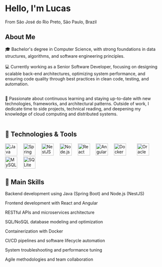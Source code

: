 <h1 align="left">Hello, I'm Lucas</h1>
<p align="left">From São José do Rio Preto, São Paulo, Brazil</p>
<h2 align="left">About Me</h2>
<p align="left"> 🎓 Bachelor's degree in Computer Science, with strong foundations in data structures, algorithms, and software engineering principles.<br><br>
💻 Currently working as a Senior Software Developer, focusing on designing scalable back-end architectures, optimizing system performance, and ensuring code quality through best practices in clean code, testing, and automation.<br><br>

🚀 Passionate about continuous learning and staying up-to-date with new technologies, frameworks, and architectural patterns. Outside of work, I dedicate time to side projects, technical reading, and deepening my knowledge of cloud computing and distributed systems.<br><br>

</p>
<h2 align="left">🔧 Technologies & Tools</h2>
<div align="left"> <img src="https://cdn.jsdelivr.net/gh/devicons/devicon/icons/java/java-original.svg" height="40" alt="Java" /> <img width="12" /> <img src="https://cdn.jsdelivr.net/gh/devicons/devicon/icons/spring/spring-original.svg" height="40" alt="Spring Boot" /> <img width="12" /> <img src="https://cdn.simpleicons.org/nestjs/E0234E" height="40" alt="NestJS" /> <img width="12" /> <img src="https://cdn.jsdelivr.net/gh/devicons/devicon/icons/nodejs/nodejs-original.svg" height="40" alt="Node.js" /> <img width="12" /> <img src="https://cdn.jsdelivr.net/gh/devicons/devicon/icons/react/react-original.svg" height="40" alt="React" /> <img width="12" /> <img src="https://cdn.jsdelivr.net/gh/devicons/devicon/icons/angular/angular-original.svg" height="40" alt="Angular" /> <img width="12" /> <img src="https://cdn.simpleicons.org/docker/2496ED" height="40" alt="Docker" /> <img width="12" />  <img width="12" /> <img src="https://cdn.jsdelivr.net/gh/devicons/devicon@latest/icons/oracle/oracle-original.svg" height="40" alt="Oracle DB" /> <img width="12" /> <img src="https://cdn.jsdelivr.net/gh/devicons/devicon/icons/mysql/mysql-original.svg" height="40" alt="MySQL" /> <img width="12" /> <img src="https://cdn.jsdelivr.net/gh/devicons/devicon/icons/sqlite/sqlite-original.svg" height="40" alt="SQLite" /> </div>
<h2 align="left">🧠 Main Skills</h2>
Backend development using Java (Spring Boot) and Node.js (NestJS)

Frontend development with React and Angular

RESTful APIs and microservices architecture

SQL/NoSQL database modeling and optimization

Containerization with Docker

CI/CD pipelines and software lifecycle automation

System troubleshooting and performance tuning

Agile methodologies and team collaboration
